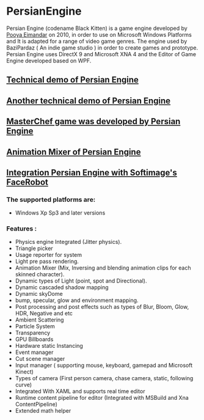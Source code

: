 # PersianEngine
Persian Engine (codename Black Kitten) is a game engine developed by [Pooya Eimandar](http://pooyaeimandar.github.io/) on 2010, in order to use on Microsoft Windows Platforms and It is adapted for a range of video game genres.
The engine used by BaziPardaz ( An indie game studio ) in order to create games and prototype.
Persian Engine uses DirectX 9 and Microsoft XNA 4 and the Editor of Game Engine developed based on WPF.

## [Technical demo of Persian Engine](http://vimeo.com/106925703)
## [Another technical demo of Persian Engine](http://vimeo.com/pooyaeimandar/persianengine)
## [MasterChef game was developed by Persian Engine](https://vimeo.com/96698402)
## [Animation Mixer of Persian Engine](http://vimeo.com/pooyaeimandar/persianenginemixer)
## [Integration Persian Engine with Softimage's FaceRobot](http://vimeo.com/pooyaeimandar/persianenginefacerobot)

### The supported platforms are:
* Windows Xp Sp3 and later versions

### Features :
* Physics engine Integrated (Jitter physics).
* Triangle picker
* Usage reporter for system 
* Light pre pass rendering.
* Animation Mixer (Mix, Inversing and blending animation clips for each skinned character).
* Dynamic types of Light (point, spot and Directional).
* Dynamic cascaded shadow mapping
* Dynamic skyDome  
* bump, specular, glow and environment mapping.
* Post processing and post effects such as types of Blur, Bloom, Glow, HDR, Negative and etc  
* Ambient Scattering
* Particle System
* Transparency
* GPU Billboards
* Hardware static Instancing
* Event manager
* Cut scene manager
* Input manager ( supporting mouse, keyboard, gamepad and Microsoft Kinect) 
* Types of camera (First person camera, chase camera, static, following curve)
* Integrated With XAML and supports real time editor
* Runtime content pipeline for editor (Integrated with MSBuild and Xna ContentPipeline)
* Extended math helper 



